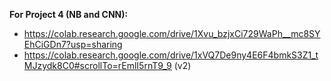 **For Project 4 (NB and CNN):** 
* https://colab.research.google.com/drive/1Xvu_bzjxCi729WaPh__mc8SYEhCiGDn7?usp=sharing
* https://colab.research.google.com/drive/1xVQ7De9ny4E6F4bmkS3Z1_tMJzydk8C0#scrollTo=rEmlI5rnT9_9 (v2)
